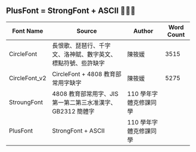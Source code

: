 ## PlusFont = StrongFont + ASCII 🤪🤪🤪
| Font Name | Source | Author | Word Count |
| --- | --- | --- | --- |
| CircleFont | 長恨歌、琵琶行、千字文、洛神賦、數字英文、標點符號、些許缺字 | 陳筱媛 | 3515 |
| CircleFont_v2 | CircleFont + 4808 教育部常用字缺字 | 陳筱媛 | 5275 |
| StroungFont | 4808 教育部常用字、JIS第一第二第三水准漢字、GB2312 簡體字 | 110 學年字體克修課同學 |  |
| PlusFont | StrongFont + ASCII | 110 學年字體克修課同學 |  |
